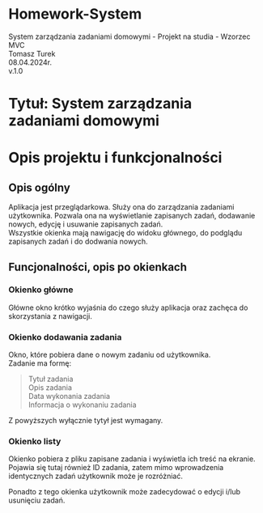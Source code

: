 # Homework-System
System zarządzania zadaniami domowymi - Projekt na studia - Wzorzec MVC\
Tomasz Turek\
08.04.2024r.\
v.1.0

# Tytuł: System zarządzania zadaniami domowymi


# Opis projektu i funkcjonalności

## Opis ogólny

Aplikacja jest przeglądarkowa. Służy ona do zarządzania zadaniami użytkownika. Pozwala ona na wyświetlanie zapisanych zadań, dodawanie nowych, edycję i usuwanie zapisanych zadań.\
Wszystkie okienka mają nawigację do widoku głównego, do podglądu zapisanych zadań i do dodwania nowych.

## Funcjonalności, opis po okienkach

### Okienko główne

Główne okno krótko wyjaśnia do czego służy aplikacja oraz zachęca do skorzystania z nawigacji.

### Okienko dodawania zadania

Okno, które pobiera dane o nowym zadaniu od użytkownika.\
Zadanie ma formę:

> Tytuł zadania\
> Opis zadania\
> Data wykonania zadania\
> Informacja o wykonaniu zadania

Z powyższych wyłącznie tytył jest wymagany.

### Okienko listy

Okienko pobiera z pliku zapisane zadania i wyświetla ich treść na ekranie.\
Pojawia się tutaj również ID zadania, zatem mimo wprowadzenia identycznych zadań użytkownik może je rozróżniać.

Ponadto z tego okienka użytkownik może zadecydować o edycji i/lub usunięciu zadań.
<!--TODO TO DELETE Jak może edytować, usuwać zadania?!?!-->